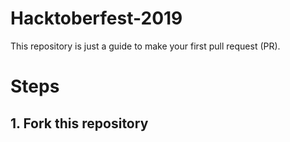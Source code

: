 # Hacktoberfest-2019

This repository is just a guide to make your first pull request (PR).

# Steps

## 1. Fork this repository 

